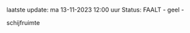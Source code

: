 laatste update: 
ma 13-11-2023 12:00   uur 
Status: FAALT - geel - 
<div class="service Y">schijfruimte</div>